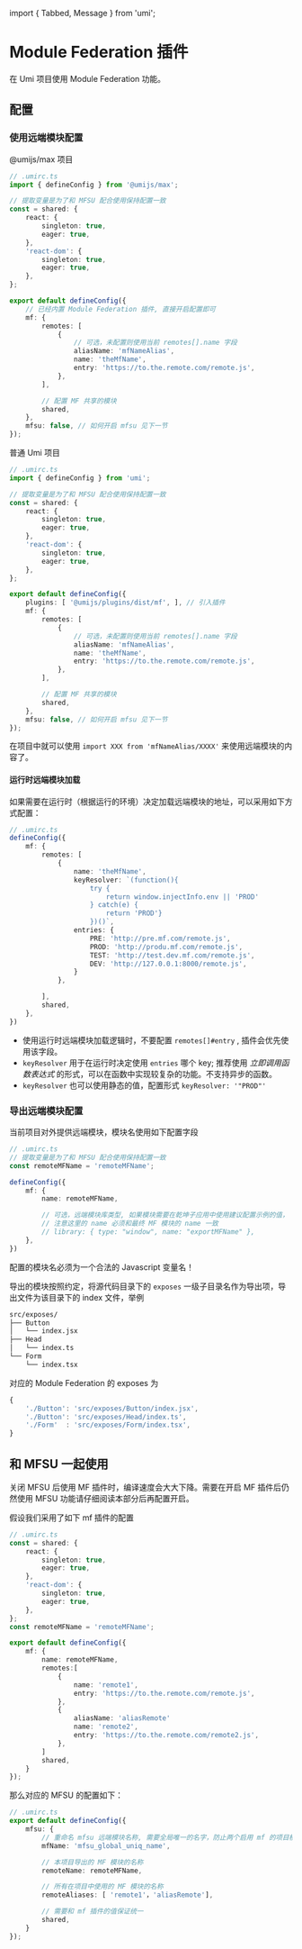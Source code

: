 import { Tabbed, Message } from 'umi';

# Module Federation 插件

在 Umi 项目使用 Module Federation 功能。

## 配置

### 使用远端模块配置

<Tabbed>

@umijs/max 项目

```ts
// .umirc.ts
import { defineConfig } from '@umijs/max';

// 提取变量是为了和 MFSU 配合使用保持配置一致
const = shared: {
    react: {
        singleton: true,
        eager: true,
    },
    'react-dom': {
        singleton: true,
        eager: true,
    },
};

export default defineConfig({
    // 已经内置 Module Federation 插件, 直接开启配置即可
    mf: {
        remotes: [
            {
                // 可选，未配置则使用当前 remotes[].name 字段
                aliasName: 'mfNameAlias', 
                name: 'theMfName',
                entry: 'https://to.the.remote.com/remote.js',
            },
        ],

        // 配置 MF 共享的模块
        shared,
    },
    mfsu: false, // 如何开启 mfsu 见下一节
});
```

普通 Umi 项目

```ts
// .umirc.ts
import { defineConfig } from 'umi';

// 提取变量是为了和 MFSU 配合使用保持配置一致
const = shared: {
    react: {
        singleton: true,
        eager: true,
    },
    'react-dom': {
        singleton: true,
        eager: true,
    },
};

export default defineConfig({
    plugins: [ '@umijs/plugins/dist/mf', ], // 引入插件
    mf: {
        remotes: [
            {
                // 可选，未配置则使用当前 remotes[].name 字段
                aliasName: 'mfNameAlias', 
                name: 'theMfName',
                entry: 'https://to.the.remote.com/remote.js',
            },
        ],

        // 配置 MF 共享的模块
        shared,
    },
    mfsu: false, // 如何开启 mfsu 见下一节
});
```
</Tabbed>

在项目中就可以使用 `import XXX from 'mfNameAlias/XXXX'` 来使用远端模块的内容了。

#### 运行时远端模块加载

如果需要在运行时（根据运行的环境）决定加载远端模块的地址，可以采用如下方式配置：

```ts
// .umirc.ts
defineConfig({
    mf: {
        remotes: [
            {
                name: 'theMfName',
                keyResolver: `(function(){ 
                    try { 
                        return window.injectInfo.env || 'PROD'
                    } catch(e) { 
                        return 'PROD'} 
                    })()`,
                entries: {
                    PRE: 'http://pre.mf.com/remote.js',
                    PROD: 'http://produ.mf.com/remote.js',
                    TEST: 'http://test.dev.mf.com/remote.js',
                    DEV: 'http://127.0.0.1:8000/remote.js',
                }
            },

        ],
        shared,
    },
})
```

- 使用运行时远端模块加载逻辑时，不要配置 `remotes[]#entry` , 插件会优先使用该字段。
- `keyResolver` 用于在运行时决定使用 `entries` 哪个 key; 推荐使用 *立即调用函数表达式* 的形式，可以在函数中实现较复杂的功能。不支持异步的函数。
- `keyResolver` 也可以使用静态的值，配置形式 ` keyResolver: '"PROD"' `


### 导出远端模块配置

当前项目对外提供远端模块，模块名使用如下配置字段

```ts
// .umirc.ts
// 提取变量是为了和 MFSU 配合使用保持配置一致
const remoteMFName = 'remoteMFName';

defineConfig({
    mf: {
        name: remoteMFName,

        // 可选，远端模块库类型, 如果模块需要在乾坤子应用中使用建议配置示例的值，
        // 注意这里的 name 必须和最终 MF 模块的 name 一致
        // library: { type: "window", name: "exportMFName" },
    },
})
```

<Message emoji="🚨">
配置的模块名必须为一个合法的 Javascript 变量名！
</Message>

导出的模块按照约定，将源代码目录下的 `exposes` 一级子目录名作为导出项，导出文件为该目录下的 index 文件，举例

```txt
src/exposes/
├── Button
│   └── index.jsx
├── Head
│   └── index.ts
└── Form
    └── index.tsx
```

对应的 Module Federation 的 exposes 为

```js
{
    './Button': 'src/exposes/Button/index.jsx',
    './Button': 'src/exposes/Head/index.ts',
    './Form'  : 'src/exposes/Form/index.tsx',
}
```

## 和 MFSU 一起使用

关闭 MFSU 后使用 MF 插件时，编译速度会大大下降。需要在开启 MF 插件后仍然使用 MFSU 功能请仔细阅读本部分后再配置开启。

假设我们采用了如下 mf 插件的配置
```ts
// .umirc.ts
const = shared: {
    react: {
        singleton: true,
        eager: true,
    },
    'react-dom': {
        singleton: true,
        eager: true,
    },
};
const remoteMFName = 'remoteMFName';

export default defineConfig({
    mf: {
        name: remoteMFName,
        remotes:[
            {
                name: 'remote1',
                entry: 'https://to.the.remote.com/remote.js',
            }, 
            {
                aliasName: 'aliasRemote'
                name: 'remote2',
                entry: 'https://to.the.remote.com/remote2.js',
            },      
        ]
        shared,
    }
});
```

那么对应的 MFSU 的配置如下：

```ts
// .umirc.ts
export default defineConfig({
    mfsu: {
        // 重命名 mfsu 远端模块名称, 需要全局唯一的名字，防止两个启用 mf 的项目模块名冲突
        mfName: 'mfsu_global_uniq_name',

        // 本项目导出的 MF 模块的名称
        remoteName: remoteMFName,

        // 所有在项目中使用的 MF 模块的名称 
        remoteAliases: [ 'remote1'，'aliasRemote'],

        // 需要和 mf 插件的值保证统一
        shared, 
    }
});
```
